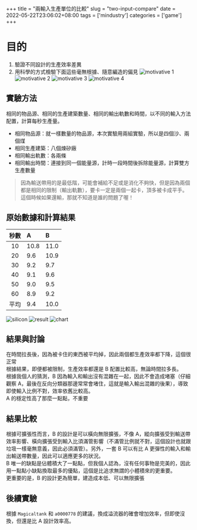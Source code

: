 +++
title = "兩輸入生產單位的比較"
slug = "two-input-compare"
date = 2022-05-22T23:06:02+08:00
tags = ['mindustry']
categories = ['game']
+++

# 目的
1. 驗證不同設計的生產效率差異
2. 用科學的方式檢驗下面這些毫無根據、隨意編造的偏見
![motivative 1](./motivative-1.png)
![motivative 2](./motivative-2.png)
![motivative 3](./motivative-3.png)
![motivative 4](./motivative-4.png)

## 實驗方法
相同的物品源、相同的生產建築數量、相同的輸出軌數和時間，以不同的輸入方法配置，計算每秒生產量。  
* 相同物品源：就一樣數量的物品源，本次實驗用兩組實驗，所以是四個沙、兩個煤
* 相同生產建築：八個煉矽廠
* 相同輸出軌數：各兩條
* 相同輸出時間：連接到同一個能量源，計時一段時間後拆除能量源，計算雙方生產數量

> 因為輸送帶用的是最低階，可能會補給不足或是消化不夠快，但是因為兩個都是相同的限制（輸出軌數），要卡一定是兩個一起卡，頂多被卡成平手。這個時候如果還輸，那就不知道是誰的問題了喔！

## 原始數據和計算結果
| 秒數  | A    | B    |
| :---: | :--- | :--- |
| 10    | 10.8 | 11.0 |
| 20    | 9.6  | 10.9 |
| 30    | 9.2  | 9.7  |
| 40    | 9.1  | 9.6  |
| 50    | 9.0  | 9.5  |
| 60    | 8.9  | 9.2  |
| 平均  | 9.4  | 10.0 |

![silicon](./sliicon.png)
![result](./result.png)
![chart](./chart.png)

## 結果與討論
在時間拉長後，因為被卡住的東西被平均掉，因此兩個都生產效率都下降，這個很正常  
根據結果，即便都被限制，生產效率都還是 B 配置比較高，無論時間拉多長。  
根據我個人的猜測，B 因為輸入和輸出沒有混雜在一起，因此不會造成堵塞（仔細觀察 A，最後在反向分類器那邊常常會堵住，這就是輸入輸出混雜的後果），導致即使輸入比例不對，效率依舊比較高。  
A 的穩定性高了那麼一點點，不重要  

## 結果比較
根據可擴張性而言，B 的設計是可以橫向無限擴張，不像 A，縱向擴張受到輸送帶效率影響、橫向擴張受到輸入比須滿管影響（不滿管比例就不對，這個設計也就跟垃圾一樣毫無意義，因此必須滿管）。另外，一套 B 可以有比 A 更彈性的輸入和輸出輸送帶數量，因此可以適應更多的狀況。  
B 唯一的缺點是佔體積大了一點點，但我個人認為，沒有任何事物是完美的，因此用一點點小缺點換取最多的優點，這個是比追求無謂的小體積來的更重要。  
更重要的是，B 的設計更為簡單，建造成本低、可以無限擴張  

## 後續實驗
根據 `Magicaltank` 和 `a0000778` 的建議，換成溢流器的確會增加效率，但即使沒換，但還是比 A 設計效率高。  

<!--
## 結論 
`哥白尼#3565` 可憐問錯人  
`a0000778#4614` 不錯的建議，受教了  
`(Magicaltank)魔缸#2487` 不錯的建議，受教了  
`(Silicon God)D號香蕉#5904` 追求精簡設計，很有想法  
`acopika#3895` 看不清現實，連個簡單的實驗都沒做，喜新厭舊  
`popolol456#7199` 不求甚解，看起來會動、比例對就不研究了，還算 ok  
`(我叫美鳳 姑且就叫我美麗吧)酥炸牡蠣#4962` 燥鬱症+不會看空氣，給它台階還不會下，硬要吵  
-->
